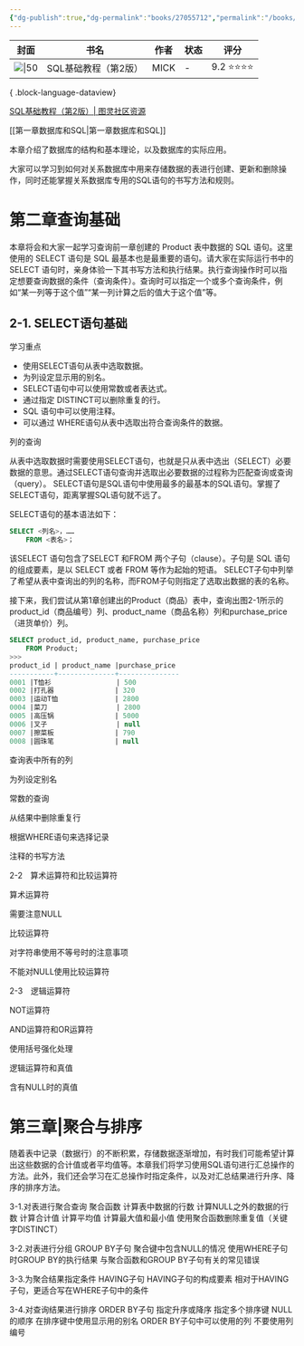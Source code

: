 ```yaml
---
{"dg-publish":true,"dg-permalink":"books/27055712","permalink":"/books/27055712/","metatags":{"description":"本书是畅销书《SQL基础教程》第2版，介绍了关系数据库以及用来操作关系数据库的SQL语言的使用方法。书中通过丰富的图示、大量示例程序和详实的操作步骤说明，让读者循序渐进地掌握SQL的基础知识和使用技巧，切实提高编程能力。每章结尾设置有练习题，帮助读者检验对各章内容的理解程度。另外，本书还将重要知识点总结为“法则”，方便读者随时查阅。适合数据库和SQL语言的初学者阅读，也可作为大中专院校的教材及企业新人培训用书。","og:site_name":"DavonOs","og:title":"SQL基础教程（第2版）","og:type":"book","og:url":"https://zuji.eu.org/books/27055712","og:image":"https://wfqqreader-1252317822.image.myqcloud.com/cover/871/26211871/t6_26211871.jpg","og:image:width":"50","og:image:alt":"bookcover"},"tags":["books/T工业技术/TP自动化技术、计算机技术"],"created":"2024-05-24T10:11:06.205+08:00","updated":"2025-05-08T10:59:16.255+08:00"}
---
```



| 封面                                                                   | 书名           | 作者   | 状态 | 评分       |
| -------------------------------------------------------------------- | ------------ | ---- | -- | -------- |
| ![\|50](https://file.ituring.com.cn/LargeCover/1712477631b07b9f5895) | SQL基础教程（第2版） | MICK | \- | 9.2 ⭐⭐⭐⭐ |

{ .block-language-dataview}

[SQL基础教程（第2版）| 图灵社区资源](https://www.ituring.com.cn/book/1880)

[[第一章数据库和SQL\|第一章数据库和SQL]]

本章介绍了数据库的结构和基本理论，以及数据库的实际应用。

大家可以学习到如何对关系数据库中用来存储数据的表进行创建、更新和删除操作，同时还能掌握关系数据库专用的SQL语句的书写方法和规则。



# 第二章查询基础

本章将会和大家一起学习查询前一章创建的 Product 表中数据的 SQL 语句。这里使用的 SELECT 语句是 SQL 最基本也是最重要的语句。请大家在实际运行书中的 SELECT 语句时，亲身体验一下其书写方法和执行结果。执行查询操作时可以指定想要查询数据的条件（查询条件）。查询时可以指定一个或多个查询条件，例如“某一列等于这个值”“某一列计算之后的值大于这个值”等。


## 2-1. SELECT语句基础

学习重点
- 使用SELECT语句从表中选取数据。 
- 为列设定显示用的别名。
- SELECT语句中可以使用常数或者表达式。 
- 通过指定 DISTINCT可以删除重复的行。 
- SQL 语句中可以使用注释。 
- 可以通过 WHERE语句从表中选取出符合查询条件的数据。

列的查询

从表中选取数据时需要使用SELECT语句，也就是只从表中选出（SELECT）必要数据的意思。通过SELECT语句查询并选取出必要数据的过程称为匹配查询或查询（query）。 SELECT语句是SQL语句中使用最多的最基本的SQL语句。掌握了SELECT语句，距离掌握SQL语句就不远了。

SELECT语句的基本语法如下：

```sql
SELECT <列名>，……
	FROM <表名>；
```

该SELECT 语句包含了SELECT 和FROM 两个子句（clause）。子句是 SQL 语句的组成要素，是以 SELECT 或者 FROM 等作为起始的短语。
SELECT子句中列举了希望从表中查询出的列的名称，而FROM子句则指定了选取出数据的表的名称。

接下来，我们尝试从第1章创建出的Product（商品）表中，查询出图2-1所示的 product_id（商品编号）列、product_name（商品名称）列和purchase_price（进货单价）列。

```sql
SELECT product_id, product_name, purchase_price
	FROM Product;
>>>
product_id | product_name |purchase_price
-----------+--------------+---------------
0001 |T恤衫                | 500
0002 |打孔器               | 320
0003 |运动T恤              | 2800
0004 |菜刀                 | 2800
0005 |高压锅               | 5000
0006 |叉子                 | null
0007 |擦菜板               | 790
0008 |圆珠笔               | null
```

查询表中所有的列

为列设定别名

常数的查询

从结果中删除重复行

根据WHERE语句来选择记录

注释的书写方法

2-2　算术运算符和比较运算符

算术运算符

需要注意NULL

比较运算符

对字符串使用不等号时的注意事项

不能对NULL使用比较运算符

2-3　逻辑运算符

NOT运算符

AND运算符和OR运算符

使用括号强化处理

逻辑运算符和真值

含有NULL时的真值

# 第三章|聚合与排序

随着表中记录（数据行）的不断积累，存储数据逐渐增加，有时我们可能希望计算出这些数据的合计值或者平均值等。本章我们将学习使用SQL语句进行汇总操作的方法。此外，我们还会学习在汇总操作时指定条件，以及对汇总结果进行升序、降序的排序方法。

3-1.对表进行聚合查询
聚合函数
计算表中数据的行数
计算NULL之外的数据的行数
计算合计值
计算平均值
计算最大值和最小值
使用聚合函数删除重复值（关键字DISTINCT）

3-2.对表进行分组
GROUP BY子句
聚合键中包含NULL的情况
使用WHERE子句时GROUP BY的执行结果
与聚合函数和GROUP BY子句有关的常见错误

3-3.为聚合结果指定条件
HAVING子句
HAVING子句的构成要素
相对于HAVING子句，更适合写在WHERE子句中的条件

3-4.对查询结果进行排序
ORDER BY子句
指定升序或降序
指定多个排序键
NULL的顺序
在排序键中使用显示用的别名
ORDER BY子句中可以使用的列
不要使用列编号